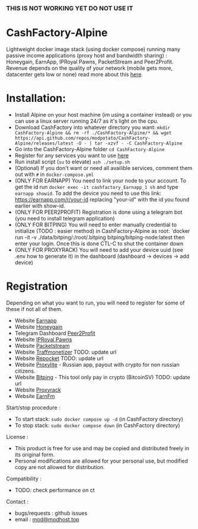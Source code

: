 ### THIS IS NOT WORKING YET DO NOT USE IT

# CashFactory-Alpine
Lightweight docker image stack (using docker compose) running many passive income applications (proxy host and bandwidth sharing) : Honeygain, EarnApp, IPRoyal Pawns, PacketStream and Peer2Profit.
Revenue depends on the quality of your network (mobile gets more, datacenter gets low or none) read more about this [here]().

# Installation:

- Install Alpine on your host machine (im using a container instead) or you can use a linux server running 24/7 as it's light on the cpu. 
- Download CashFactory into whatever directory you want: `mkdir CashFactory-Alpine && rm -rf ./CashFactory-Alpine/* && wget https://api.github.com/repos/modpotato/CashFactory-Alpine/releases/latest -O - |
tar -xzvf - -C CashFactory-Alpine`
- Go into the CashFactory-Alpine folder `cd CashFactory-Alpine`
- Register for any services you want to use [here](#registration)
- Run install script (`su` to elevate) `ash ./setup.sh`
- (Optional) If you don't want or need all availible services, comment them out with `#` in `docker-compose.yml`
- (ONLY FOR EARNAPP) You need to link your node to your account. To get the id run `docker exec -it cashfactory_Earnapp_1 sh` and type `earnapp showid`. To add the device you need to use this link: https://earnapp.com/r/your-id replacing "your-id" with the id you found earlier with show-id.
- (ONLY FOR PEER2PROFIT) Registration is done using a telegram bot (you need to install telegram application)
- (ONLY FOR BITPING) You will need to enter manually credential to initialize (TODO : easier method) in CashFactory-Alpine as root: `docker run -it -v ./data/bitping/:/root/.bitping bitping/bitping-node:latest then enter your login. Once this is done CTL-C to shut the container down
- (ONLY FOR PROXYRACK) You will need to add your device uuid (see .env how to generate it) in the dashboard (dashboard -> devices -> add device)

# Registration

Depending on what you want to run, you will need to register for some of these if not all of them.

- Website [Earnapp](https://earnapp.com/i/ibU2gQTb)
- Website [Honeygain](https://r.honeygain.me/ASTOL59CFB)
- Telegram Dashboard [Peer2Profit](https://t.me/peer2profit_app_bot?start=1648514898624257521cf97)
- Website [IPRoyal Pawns](https://pawns.app/?r=modpotato)
- Website [Packetstream](https://packetstream.io/?psr=32GQ)
- Website [Traffmonetizer](https://traffmonetizer.com/?aff=52057) TODO: update url
- Website [Repocket](https://link.repocket.co/bPfa) TODO: update url
- Website [Proxylite](https://proxylite.ru/?r=UKXG8XMV) - Russian app, payout with crypto for non russian citizens.
- Website [Bitping](https://app.bitping.com?r=XLr65_of) - This tool only pay in crypto (BitcoinSV) TODO: update url
- Website [Proxyrack](https://peer.proxyrack.com/ref/08e43xzp6ixdutkxgwsf1vytiqbpcinvt2fge2lc)
- Website [EarnFm](https://earn.fm/ref/OLIVPSSY)

Start/stop procedure :

- To start stack: `sudo docker compose up -d` (in CashFactory directory)
- To stop stack: `sudo docker compose down` (in CashFactory directory)

License : 

- This product is free for use and may be copied and distributed freely in its original form.
- Personal modifications are allowed for your personal use, but modified copy are not allowed for distribution.

Compatibility :

- TODO: check performance on ct

Contact :

- bugs/requests : github issues
- email : mod@modhost.top
